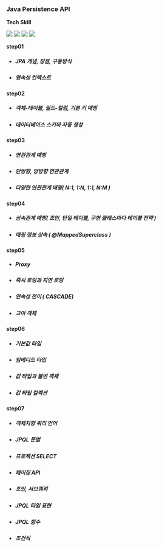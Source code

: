 ### Java Persistence API
**Tech Skill**

![](http://img.shields.io/badge/Java-red?&logo=Java&link=) ![](http://img.shields.io/badge/SpringBoot-gray?&logo=SpringBoot&link=) ![](http://img.shields.io/badge/Gradle-blue?&logo=Gradle&link=) ![](http://img.shields.io/badge/MySQL-f0f0f0?&logo=MySQL&link=) 

**step01**
+ ##### JPA 개념, 장점, 구동방식
+ ##### 영속성 컨텍스트

**step02**
+ ##### 객체-테이블, 필드-컬럼, 기본 키 매핑
+ ##### 데이터베이스 스키마 자동 생성

**step03**
+ ##### 연관관계 매핑
+ ##### 단방향, 양방향 연관관계
+ ##### 다양한 연관관계 매핑( N:1, 1:N, 1:1, N:M )

**step04**
+ ##### 상속관계 매핑( 조인, 단일 테이블, 구현 클래스마다 테이블 전략 )
+ ##### 매핑 정보 상속 ( @MappedSuperclass )

**step05**
+ ##### Proxy
+ ##### 즉시 로딩과 지연 로딩
+ ##### 연속성 전이 ( CASCADE)
+ ##### 고아 객체

**step06**
+ ##### 기본값 타입
+ ##### 임베디드 타입
+ ##### 값 타입과 불변 객체
+ ##### 값 타입 컬렉션

**step07**
+ ##### 객체지향 쿼리 언어
+ ##### JPQL 문법
+ ##### 프로젝션 SELECT
+ ##### 페이징 API
+ ##### 조인, 서브쿼리
+ ##### JPQL 타입 표현
+ ##### JPQL 함수
+ ##### 조건식


